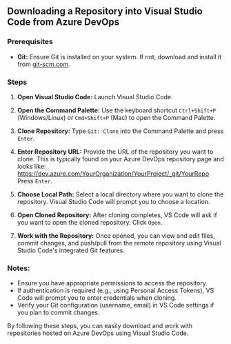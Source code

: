## Downloading a Repository into Visual Studio Code from Azure DevOps

### Prerequisites
- **Git:** Ensure Git is installed on your system. If not, download and install it from [git-scm.com](https://git-scm.com/).

### Steps
1. **Open Visual Studio Code:**
   Launch Visual Studio Code.

2. **Open the Command Palette:**
   Use the keyboard shortcut `Ctrl+Shift+P` (Windows/Linux) or `Cmd+Shift+P` (Mac) to open the Command Palette.

3. **Clone Repository:**
   Type `Git: Clone` into the Command Palette and press `Enter`.

4. **Enter Repository URL:**
   Provide the URL of the repository you want to clone. This is typically found on your Azure DevOps repository page and looks like:
https://dev.azure.com/YourOrganization/YourProject/_git/YourRepo
Press `Enter`.

5. **Choose Local Path:**
Select a local directory where you want to clone the repository. Visual Studio Code will prompt you to choose a location.

6. **Open Cloned Repository:**
After cloning completes, VS Code will ask if you want to open the cloned repository. Click `Open`.

7. **Work with the Repository:**
Once opened, you can view and edit files, commit changes, and push/pull from the remote repository using Visual Studio Code's integrated Git features.

### Notes:
- Ensure you have appropriate permissions to access the repository.
- If authentication is required (e.g., using Personal Access Tokens), VS Code will prompt you to enter credentials when cloning.
- Verify your Git configuration (username, email) in VS Code settings if you plan to commit changes.

By following these steps, you can easily download and work with repositories hosted on Azure DevOps using Visual Studio Code.
